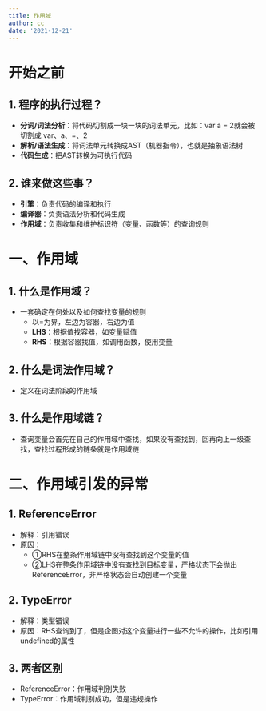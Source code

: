 ```yaml
---
title: 作用域
author: cc
date: '2021-12-21'
---
```


# 开始之前
## 1. 程序的执行过程？
- **分词/词法分析**：将代码切割成一块一块的词法单元，比如：var a = 2就会被切割成 var、a、=、2
- **解析/语法生成**：将词法单元转换成AST（机器指令），也就是抽象语法树
- **代码生成**：把AST转换为可执行代码
## 2. 谁来做这些事？
- **引擎**：负责代码的编译和执行
- **编译器**：负责语法分析和代码生成
- **作用域**：负责收集和维护标识符（变量、函数等）的查询规则

# 一、作用域
## 1. 什么是作用域？
- 一套确定在何处以及如何查找变量的规则
	- 以=为界，左边为容器，右边为值
	- **LHS**：根据值找容器，如变量赋值
  - **RHS**：根据容器找值，如调用函数，使用变量
## 2. 什么是词法作用域？
- 定义在词法阶段的作用域
## 3. 什么是作用域链？
- 查询变量会首先在自己的作用域中查找，如果没有查找到，回再向上一级查找，查找过程形成的链条就是作用域链

# 二、作用域引发的异常
## 1. ReferenceError
- 解释：引用错误
- 原因：
  - ①RHS在整条作用域链中没有查找到这个变量的值
  - ②LHS在整条作用域链中没有查找到目标变量，严格状态下会抛出ReferenceError，非严格状态会自动创建一个变量
## 2. TypeError
- 解释：类型错误
- 原因：RHS查询到了，但是企图对这个变量进行一些不允许的操作，比如引用undefined的属性
## 3. 两者区别
- ReferenceError：作用域判别失败
- TypeError：作用域判别成功，但是违规操作

